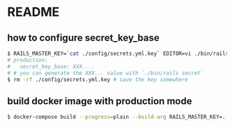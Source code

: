 # README

## how to configure secret_key_base

```sh
$ RAILS_MASTER_KEY=`cat ./config/secrets.yml.key` EDITOR=vi ./bin/rails secrets:edit
# production:
#   secret_key_base: XXX....
# # you can generate the XXX... value with `./bin/rails secret`
$ rm -rf ./config/secrets.yml.key # save the key somewhere
```

## build docker image with production mode

```sh
$ docker-compose build --progress=plain --build-arg RAILS_MASTER_KEY=...
```
